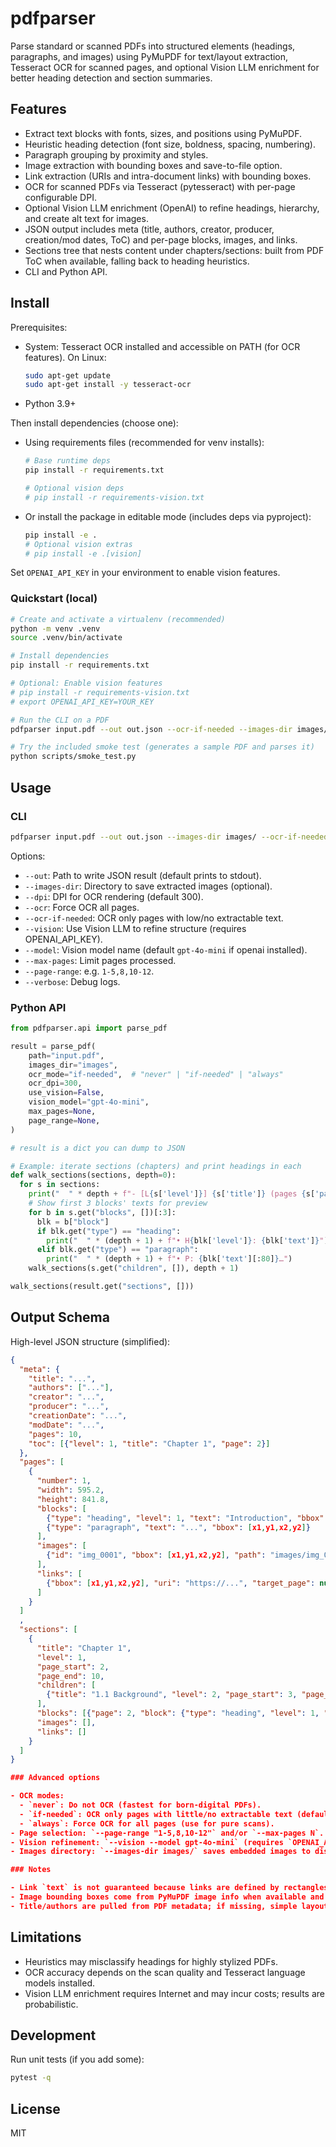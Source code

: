# pdfparser

Parse standard or scanned PDFs into structured elements (headings, paragraphs, and images) using PyMuPDF for text/layout extraction, Tesseract OCR for scanned pages, and optional Vision LLM enrichment for better heading detection and section summaries.

## Features

- Extract text blocks with fonts, sizes, and positions using PyMuPDF.
- Heuristic heading detection (font size, boldness, spacing, numbering).
- Paragraph grouping by proximity and styles.
- Image extraction with bounding boxes and save-to-file option.
- Link extraction (URIs and intra-document links) with bounding boxes.
- OCR for scanned PDFs via Tesseract (pytesseract) with per-page configurable DPI.
- Optional Vision LLM enrichment (OpenAI) to refine headings, hierarchy, and create alt text for images.
- JSON output includes meta (title, authors, creator, producer, creation/mod dates, ToC) and per-page blocks, images, and links.
- Sections tree that nests content under chapters/sections: built from PDF ToC when available, falling back to heading heuristics.
- CLI and Python API.

## Install

Prerequisites:
- System: Tesseract OCR installed and accessible on PATH (for OCR features). On Linux:
  ```bash
  sudo apt-get update
  sudo apt-get install -y tesseract-ocr
  ```
- Python 3.9+

Then install dependencies (choose one):

- Using requirements files (recommended for venv installs):
  ```bash
  # Base runtime deps
  pip install -r requirements.txt

  # Optional vision deps
  # pip install -r requirements-vision.txt
  ```

- Or install the package in editable mode (includes deps via pyproject):
  ```bash
  pip install -e .
  # Optional vision extras
  # pip install -e .[vision]
  ```

Set `OPENAI_API_KEY` in your environment to enable vision features.

### Quickstart (local)

```bash
# Create and activate a virtualenv (recommended)
python -m venv .venv
source .venv/bin/activate

# Install dependencies
pip install -r requirements.txt

# Optional: Enable vision features
# pip install -r requirements-vision.txt
# export OPENAI_API_KEY=YOUR_KEY

# Run the CLI on a PDF
pdfparser input.pdf --out out.json --ocr-if-needed --images-dir images/

# Try the included smoke test (generates a sample PDF and parses it)
python scripts/smoke_test.py
```

## Usage

### CLI

```bash
pdfparser input.pdf --out out.json --images-dir images/ --ocr-if-needed
```

Options:
- `--out`: Path to write JSON result (default prints to stdout).
- `--images-dir`: Directory to save extracted images (optional).
- `--dpi`: DPI for OCR rendering (default 300).
- `--ocr`: Force OCR all pages.
- `--ocr-if-needed`: OCR only pages with low/no extractable text.
- `--vision`: Use Vision LLM to refine structure (requires OPENAI_API_KEY).
- `--model`: Vision model name (default `gpt-4o-mini` if openai installed).
- `--max-pages`: Limit pages processed.
- `--page-range`: e.g. `1-5,8,10-12`.
- `--verbose`: Debug logs.

### Python API

```python
from pdfparser.api import parse_pdf

result = parse_pdf(
    path="input.pdf",
    images_dir="images",
    ocr_mode="if-needed",  # "never" | "if-needed" | "always"
    ocr_dpi=300,
    use_vision=False,
    vision_model="gpt-4o-mini",
    max_pages=None,
    page_range=None,
)

# result is a dict you can dump to JSON

# Example: iterate sections (chapters) and print headings in each
def walk_sections(sections, depth=0):
  for s in sections:
    print("  " * depth + f"- [L{s['level']}] {s['title']} (pages {s['page_start']}–{s['page_end']})")
    # Show first 3 blocks' texts for preview
    for b in s.get("blocks", [])[:3]:
      blk = b["block"]
      if blk.get("type") == "heading":
        print("  " * (depth + 1) + f"• H{blk['level']}: {blk['text']}")
      elif blk.get("type") == "paragraph":
        print("  " * (depth + 1) + f"• P: {blk['text'][:80]}…")
    walk_sections(s.get("children", []), depth + 1)

walk_sections(result.get("sections", []))
```

## Output Schema

High-level JSON structure (simplified):

```json
{
  "meta": {
    "title": "...",
    "authors": ["..."],
    "creator": "...",
    "producer": "...",
    "creationDate": "...",
    "modDate": "...",
    "pages": 10,
    "toc": [{"level": 1, "title": "Chapter 1", "page": 2}]
  },
  "pages": [
    {
      "number": 1,
      "width": 595.2,
      "height": 841.8,
      "blocks": [
        {"type": "heading", "level": 1, "text": "Introduction", "bbox": [x1,y1,x2,y2]},
        {"type": "paragraph", "text": "...", "bbox": [x1,y1,x2,y2]}
      ],
      "images": [
        {"id": "img_0001", "bbox": [x1,y1,x2,y2], "path": "images/img_0001.png", "alt": "..."}
      ],
      "links": [
        {"bbox": [x1,y1,x2,y2], "uri": "https://...", "target_page": null, "text": null}
      ]
    }
  ]
  ,
  "sections": [
    {
      "title": "Chapter 1",
      "level": 1,
      "page_start": 2,
      "page_end": 10,
      "children": [
        {"title": "1.1 Background", "level": 2, "page_start": 3, "page_end": 5, "children": []}
      ],
      "blocks": [{"page": 2, "block": {"type": "heading", "level": 1, "text": "Chapter 1"}}],
      "images": [],
      "links": []
    }
  ]
}

### Advanced options

- OCR modes:
  - `never`: Do not OCR (fastest for born-digital PDFs).
  - `if-needed`: OCR only pages with little/no extractable text (default).
  - `always`: Force OCR for all pages (use for pure scans).
- Page selection: `--page-range "1-5,8,10-12"` and/or `--max-pages N`.
- Vision refinement: `--vision --model gpt-4o-mini` (requires `OPENAI_API_KEY`).
- Images directory: `--images-dir images/` saves embedded images to disk.

### Notes

- Link `text` is not guaranteed because links are defined by rectangles; mapping to overlapping text is heuristic and may be empty.
- Image bounding boxes come from PyMuPDF image info when available and can be approximate.
- Title/authors are pulled from PDF metadata; if missing, simple layout heuristics infer them from the first page.
```

## Limitations

- Heuristics may misclassify headings for highly stylized PDFs.
- OCR accuracy depends on the scan quality and Tesseract language models installed.
- Vision LLM enrichment requires Internet and may incur costs; results are probabilistic.

## Development

Run unit tests (if you add some):
```bash
pytest -q
```

## License

MIT
